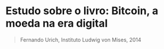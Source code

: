 # Estudo sobre o livro: Bitcoin, a moeda na era digital

> Fernando Urich, Instituto Ludwig von Mises, 2014
